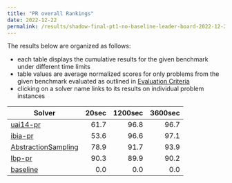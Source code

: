 ```yaml
---
title: "PR overall Rankings"
date: 2022-12-22
permalink: /results/shadow-final-pt1-no-baseline-leader-board-2022-12-22/benchmark-rankings/PR-overall-rankings
---
```




The results below are organized as follows:
- each table displays the cumulative results for the given benchmark under different time limits
- table values are average normalized scores for only problems from the given benchmark evaluated as outlined in [Evaluation Criteria](https://uaicompetition.github.io/uci-2022/results/evaluation-criteria/)
- clicking on a solver name links to its results on individual problem instances


|                                Solver                                 | 20sec | 1200sec | 3600sec |
| --------------------------------------------------------------------- | ----: | ------: | ------: |
| [uai14-pr](../solver-scores/uai14-pr-scores.md)                       |  61.7 |    96.8 |    96.7 |
| [ibia-pr](../solver-scores/ibia-pr-scores.md)                         |  53.6 |    96.6 |    97.1 |
| [AbstractionSampling](../solver-scores/AbstractionSampling-scores.md) |  78.9 |    91.7 |    93.9 |
| [lbp-pr](../solver-scores/lbp-pr-scores.md)                           |  90.3 |    89.9 |    90.2 |
| [baseline](../solver-scores/baseline-scores.md)                       |   0.0 |     0.0 |     0.0 |

